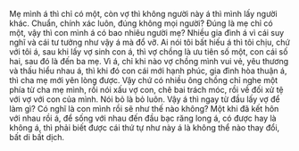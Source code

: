 Mẹ mình á thì chỉ có một, còn vợ thì không người này á thì mình lấy người khác. Chuẩn, chính xác luôn, đúng không mọi người? Đúng là mẹ chỉ có một, vậy thì con mình á có bao nhiêu người mẹ? Nhiều gia đình á vì cái suy nghĩ và cái tư tưởng như vậy á mà đổ vỡ. Ai nói tôi bất hiếu á thì tôi chịu, chứ với tôi á, sau khi lấy vợ sinh con á, thì vợ chồng là ưu tiên số một, con cái số hai, sau đó là đến ba mẹ. Vì á, chỉ khi nào vợ chồng mình vui vẻ, yêu thương và thấu hiểu nhau á, thì khi đó con cái mới hạnh phúc, gia đình hòa thuận á, thì cha mẹ mới yên lòng được. Vậy chứ có nhiều ông chồng chỉ nghe một phía từ cha mẹ mình, rồi nói xấu vợ con, chê bai trách móc, rồi về đối xử tệ với vợ với con của mình. Nói bỏ là bỏ luôn. Vậy á thì ngay từ đầu lấy vợ để làm gì? Có nghĩ là con mình rồi sẽ như thế nào không? Một khi đã kết hôn với nhau rồi á, để sống với nhau đến đầu bạc răng long á, có được hay là không á, thì phải biết được cái thứ tự như này á là không thể nào thay đổi, bất di bất dịch.